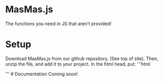 # MasMas.js  
The functions you need in JS that aren't provided!  

# Setup
Download MasMas.js from our github repository. (See top of site). Then, unzip the file, and add it to your project.
In the html head, put:
'''html
  <head>
    <script src="masmas.js" type="text/javascript"></script>
  </head>
'''
# Documentation
Coming soon!
